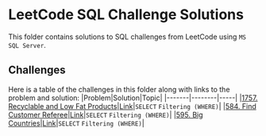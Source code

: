 # LeetCode SQL Challenge Solutions

This folder contains solutions to SQL challenges from LeetCode using `MS SQL Server`.

## Challenges

Here is a table of the challenges in this folder along with links to the problem and solution:
|Problem|Solution|Topic|
|-------|--------|-----|
|[1757. Recyclable and Low Fat Products](https://leetcode.com/problems/recyclable-and-low-fat-products/?envType=study-plan-v2&id=top-sql-50)|[Link](./solutions/1757-recyclable_and_low_fat_products.sql)|`SELECT` `Filtering (WHERE)`|
|[584. Find Customer Referee](https://leetcode.com/problems/find-customer-referee/description/?envType=study-plan-v2&id=top-sql-50)|[Link](./solutions/584-find_customer_refree.sql)|`SELECT` `Filtering (WHERE)`|
|[595. Big Countries](https://leetcode.com/problems/big-countries/description/?envType=study-plan-v2&id=top-sql-50)|[Link](./solutions/595-big_countries.sql)|`SELECT` `Filtering (WHERE)`|
